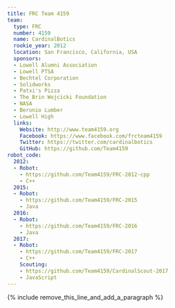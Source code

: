 ```yaml
---
title: FRC Team 4159
team:
  type: FRC
  number: 4159
  name: CardinalBotics
  rookie_year: 2012
  location: San Francisco, California, USA
  sponsors:
  - Lowell Alumni Association
  - Lowell PTSA
  - Bechtel Corporation
  - Solidworks
  - Patxi's Pizza
  - The Brin Wojcicki Foundation
  - NASA
  - Beronio Lumber
  - Lowell High
  links:
    Website: http://www.team4159.org
    Facebook: https://www.facebook.com/frcteam4159
    Twitter: https://twitter.com/cardinalbotics
    GitHub: https://github.com/Team4159
robot_code:
  2012:
  - Robot:
    - https://github.com/Team4159/FRC-2012-cpp
    - C++
  2015:
  - Robot:
    - https://github.com/Team4159/FRC-2015
    - Java
  2016:
  - Robot:
    - https://github.com/Team4159/FRC-2016
    - Java
  2017:
  - Robot:
    - https://github.com/Team4159/FRC-2017
    - C++
    Scouting:
    - https://github.com/Team4159/CardinalScout-2017
    - JavaScript
---
```


{% include remove_this_line_and_add_a_paragraph %}